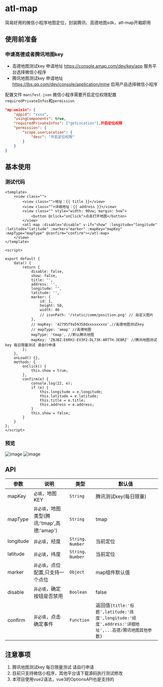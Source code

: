 # atl-map

简易好用的微信小程序地图定位，封装腾讯、高德地图sdk，atl-map开箱即用

## 使用前准备

### 申请高德或者腾讯地图key
- 高德地图测试key 申请地址 https://console.amap.com/dev/key/app 服务平台选择微信小程序
- 腾讯地图测试key 申请地址 https://lbs.qq.com/dev/console/application/mine  启用产品选择微信小程序

配置文件 `manifest.json` 微信小程序需要开启定位权限配置`requiredPrivateInfos`和`permission`
```json
"mp-weixin": {
	"appid": "xxxx",
	"usingComponents": true,
	"requiredPrivateInfos": ["getLocation"],开启定位权限
	"permission": {
		"scope.userLocation": {
			"desc": "开启定位权限"
		}
	}
}
```
## 基本使用

### 测试代码
```vue
<template>
	<view class="">
		<view class="">地址：{{ title }}</view>
		<view class="">详细地址：{{ address }}</view>
		<view class="" style="width: 90vw; margin: 5vw">
			<button @click="onClick">点击打开地图</button>
		</view>
		<atl-map :disable="disable" v-if="show" :longitude="longitude" :latitude="latitude" :marker="marker" :mapKey="mapKey" :mapType="mapType" @confirm="confirm"></atl-map>
	</view>
</template>

<script>
	
export default {
	data() {
		return {
			disable: false,
			show: false,
			title: '',
			address: '',
			longitude: '',
			latitude: '',
			marker: {
				id: 1,
				height: 50,
				width: 40
				// iconPath: '/static/comm/position.png' // 自定义图片
			},
			// mapKey: '42795f9a59358dxxxxxxxxx',//高德地图测试key
			// mapType: 'amap' //高德地图
			mapType: 'tmap', //默认腾讯地图
			mapKey: 'ZNJBZ-E6RHJ-EV3F2-DL73K-ARTTH-3EBRZ' //腾讯地图测试key 每日限量测试 请自行申请
		};
	},
	onLoad() {},
	methods: {
		onClick() {
			this.show = true;
		},
		confirm(e) {
			console.log(22, e);
			if (e) {
				this.longitude = e.longitude;
				this.latitude = e.latitude;
				this.title = e.title;
				this.address = e.address;
			}
			this.show = false;
		}
	}
};
</script>

```
### 预览

![image](http://imgs.jackhoo.icu/map2.png) ![image](http://imgs.jackhoo.icu/map3.png)

## API

|  参数   | 说明  | 类型 | 默认值 |
|  ----  | ----  | ---- | ---- |
| mapKey | `必填`，地图KEY | `String`| 腾讯测试key(每日限量) |
| mapType | `非必填`，地图类型(腾讯:'tmap',高德:'amap') | `String`| tmap |
| longitude | `非必填`，经度 | `String、Number`| 当前定位 |
| latitude | `非必填`，纬度 | `String、Number`| 当前定位 |
| marker | `非必填`，点位配置,只支持一个点位| `Object`| map组件默认值 |
| disable | `非必填`，确定按钮是否禁用 | `Boolean`| false |
| confirm | `非必填`，点击确定事件 | `Function`| 返回值`{title:'标题',latitude:'纬度',longitude:'经度',address:'详细地址',...高德/腾讯地图其他参数}`|

## 注意事项

1. 腾讯地图测试key 每日限量测试 请自行申请
2. 目前只支持微信小程序，其他平台请下载源码执行测试修改
3. 本项目使用vue2语法，vue3的OptionsAPI也是支持的